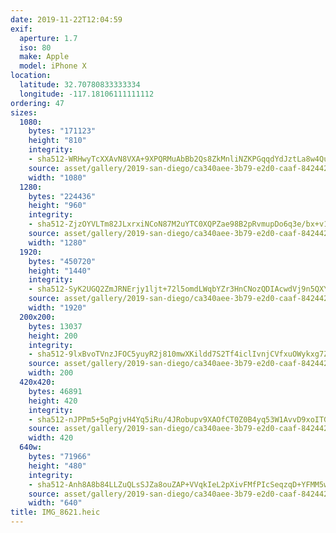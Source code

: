 ```yaml
---
date: 2019-11-22T12:04:59
exif:
  aperture: 1.7
  iso: 80
  make: Apple
  model: iPhone X
location:
  latitude: 32.70780833333334
  longitude: -117.18106111111112
ordering: 47
sizes:
  1080:
    bytes: "171123"
    height: "810"
    integrity:
    - sha512-WRHwyTcXXAvN8VXA+9XPQRMuAbBb2Qs8ZkMnliNZKPGqqdYdJztLa8w4QuvylWKpCAClGYp09uXGSNyvoxdPCg==
    source: asset/gallery/2019-san-diego/ca340aee-3b79-e2d0-caaf-842442bc825d~1080.jpg
    width: "1080"
  1280:
    bytes: "224436"
    height: "960"
    integrity:
    - sha512-ZjzOYVLTm82JLxrxiNCoN87M2uYTC0XQPZae98B2pRvmupDo6q3e/bx+v1viDtgZRCVPWsdkjQOUg1xyjJ+jsQ==
    source: asset/gallery/2019-san-diego/ca340aee-3b79-e2d0-caaf-842442bc825d~1280.jpg
    width: "1280"
  1920:
    bytes: "450720"
    height: "1440"
    integrity:
    - sha512-SyK2UGQ2ZmJRNErjy1ljt+72l5omdLWqbYZr3HnCNozQDIAcwdVj9n5QXYBcZXUdhgIkaD6iaSm0l2EFKAnXyg==
    source: asset/gallery/2019-san-diego/ca340aee-3b79-e2d0-caaf-842442bc825d~1920.jpg
    width: "1920"
  200x200:
    bytes: 13037
    height: 200
    integrity:
    - sha512-9lxBvoTVnzJFOC5yuyR2j810mwXKildd7S2Tf4iclIvnjCVfxuOWykxg7ZdpIDbRogHFM1bHPsK4J1F7Vs4aqw==
    source: asset/gallery/2019-san-diego/ca340aee-3b79-e2d0-caaf-842442bc825d~200x200.jpg
    width: 200
  420x420:
    bytes: 46891
    height: 420
    integrity:
    - sha512-nJPPm5+5qPgjvH4Yq5iRu/4JRobupv9XAOfCT0Z0B4yq53W1AvvD9xoITGm9KGoTnqb26dIhMKEe/2r91ZkTKg==
    source: asset/gallery/2019-san-diego/ca340aee-3b79-e2d0-caaf-842442bc825d~420x420.jpg
    width: 420
  640w:
    bytes: "71966"
    height: "480"
    integrity:
    - sha512-Anh8A8b84LLZuQLsSJZa8ouZAP+VVqkIeL2pXivFMfPIcSeqzqD+YFMM5wMxmMWUdlgy209KMZ/+Cw+DAYrUOw==
    source: asset/gallery/2019-san-diego/ca340aee-3b79-e2d0-caaf-842442bc825d~640w.jpg
    width: "640"
title: IMG_8621.heic
---
```

